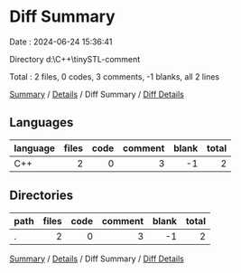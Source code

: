 # Diff Summary

Date : 2024-06-24 15:36:41

Directory d:\\C++\\tinySTL-comment

Total : 2 files,  0 codes, 3 comments, -1 blanks, all 2 lines

[Summary](results.md) / [Details](details.md) / Diff Summary / [Diff Details](diff-details.md)

## Languages
| language | files | code | comment | blank | total |
| :--- | ---: | ---: | ---: | ---: | ---: |
| C++ | 2 | 0 | 3 | -1 | 2 |

## Directories
| path | files | code | comment | blank | total |
| :--- | ---: | ---: | ---: | ---: | ---: |
| . | 2 | 0 | 3 | -1 | 2 |

[Summary](results.md) / [Details](details.md) / Diff Summary / [Diff Details](diff-details.md)